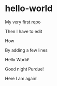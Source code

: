 hello-world
===========

My very first repo

Then I have to edit 

How

By adding a few lines

Hello World!

Good night Purdue!


Here I am again!
